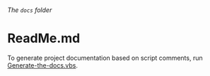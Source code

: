 ###### The `docs` folder

# ReadMe.md

To generate project documentation based 
on script comments, run [Generate-the-docs.vbs].

[Generate-the-docs.vbs]: ../examples/documentation%20generator/Generate-the-docs.vbs